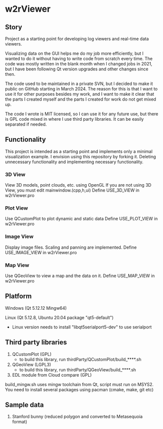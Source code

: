 # w2rViewer

## Story
Project as a starting point for developing log viewers and real-time data viewers.

Visualizing data on the GUI helps me do my job more efficiently, but I wanted to do it without having to write code from scratch every time.
The code was mostly written in the blank month when I changed jobs in 2021, but I have been following Qt version upgrades and other changes since then.

The code used to be maintained in a private SVN, but I decided to make it public on GitHub starting in March 2024.
The reason for this is that I want to use it for other purposes besides my work, and I want to make it clear that the parts I created myself and the parts I created for work do not get mixed up.

The code I wrote is MIT licensed, so I can use it for any future use, but there is GPL code mixed in where I use third party libraries. It can be easily separated if needed.

## Functionality
This project is intended as a starting point and implements only a minimal visualization example.
I envision using this repository by forking it. Deleting unnecessary functionality and implementing necessary functionality.

### 3D View
View 3D models, point clouds, etc. using OpenGL
If you are not using 3D View, you must edit mainwindow.(cpp,h,ui)
Define USE_3D_VIEW in w2rViewer.pro

### Plot View
Use QCustomPlot to plot dynamic and static data
Define USE_PLOT_VIEW in w2rViewer.pro

### Image View
Display image files. Scaling and panning are implemented.
Define USE_IMAGE_VIEW in w2rViewer.pro

### Map View
Use QGeoView to view a map and the data on it.
Define USE_MAP_VIEW in w2rViewer.pro

## Platform
Windows (Qt 5.12.12 Mingw64)

Linux (Qt 5.12.8, Ubuntu 20.04 package "qt5-default")
- Linux version needs to install "libqt5serialport5-dev" to use serialport

## Third party libraries
1. QCustomPlot (GPL)
    - to build this library, run thirdParty/QCustomPlot/build_****.sh
2. QGeoView (LGPL3)
    - to build this library, run thirdParty/QGeoView/build_****.sh
3. EDL module from Cloud compare (GPL)

build_mingw.sh uses mingw toolchain from Qt, script must run on MSYS2.
You need to install several packages using pacman (cmake, make, git etc)

## Sample data
1. Stanford bunny (reduced polygon and converted to Metasequoia format)


